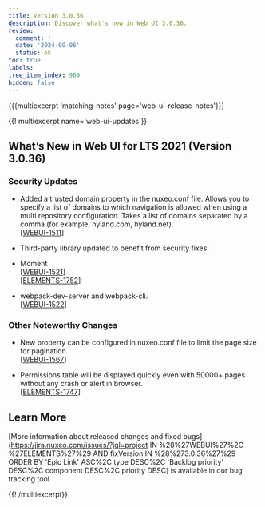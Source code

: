 ```yaml
---
title: Version 3.0.36
description: Discover what's new in Web UI 3.0.36.
review:
  comment: ''
  date: '2024-09-06'
  status: ok
toc: true
labels:
tree_item_index: 969
hidden: false
---
```


{{{multiexcerpt 'matching-notes' page='web-ui-release-notes'}}}

{{! multiexcerpt name='web-ui-updates'}}

## What’s New in Web UI for LTS 2021 (Version 3.0.36)

### Security Updates

- Added a trusted domain property in the nuxeo.conf file. Allows you to specify a list of domains to which navigation is allowed when using a multi repository configuration. Takes a list of domains separated by a comma (for example, hyland.com, hyland.net).<br/>[[WEBUI-1511](https://jira.nuxeo.com/browse/WEBUI-1511)]

- Third-party library updated to benefit from security fixes:
- Moment<br/>[[WEBUI-1521](https://jira.nuxeo.com/browse/WEBUI-1521)]<br/>[[ELEMENTS-1752](https://jira.nuxeo.com/browse/ELEMENTS-1752)]
- webpack-dev-server and webpack-cli.<br/>[[WEBUI-1522](https://jira.nuxeo.com/browse/WEBUI-1522)]


### Other Noteworthy Changes

- New property can be configured in nuxeo.conf file to limit the page size for pagination.<br/>[[WEBUI-1567](https://jira.nuxeo.com/browse/WEBUI-1567)]

- Permissions table will be displayed quickly even with 50000+ pages without any crash or alert in browser.<br/>[[ELEMENTS-1747](https://jira.nuxeo.com/browse/ELEMENTS-1747)]

## Learn More

[More information about released changes and fixed bugs](https://jira.nuxeo.com/issues/?jql=project IN %28%27WEBUI%27%2C %27ELEMENTS%27%29 AND fixVersion IN %28%273.0.36%27%29 ORDER BY 'Epic Link' ASC%2C type DESC%2C 'Backlog priority' DESC%2C component DESC%2C priority DESC) is available in our bug tracking tool.

{{! /multiexcerpt}}
